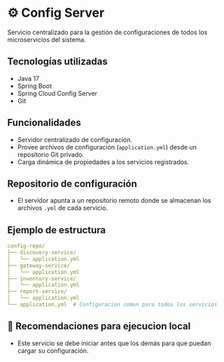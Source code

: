 # ⚙️ Config Server

Servicio centralizado para la gestión de configuraciones de todos los microservicios del sistema.

## Tecnologías utilizadas
- Java 17
- Spring Boot
- Spring Cloud Config Server
- Git

## Funcionalidades
- Servidor centralizado de configuración.
- Provee archivos de configuración (`application.yml`) desde un repositorio Git privado.
- Carga dinámica de propiedades a los servicios registrados.

## Repositorio de configuración
- El servidor apunta a un repositorio remoto donde se almacenan los archivos `.yml` de cada servicio.

## Ejemplo de estructura

```yaml
config-repo/
├── discovery-service/
│   └── application.yml
├── gateway-service/
│   └── application.yml
├── inventory-service/
│   └── application.yml
├── report-service/
│   └── application.yml
└── application.yml  # Configuracion comun para todos los servicios
```

## 🏁 Recomendaciones para ejecucion local
- Este servicio se debe iniciar antes que los demás para que puedan cargar su configuración.

